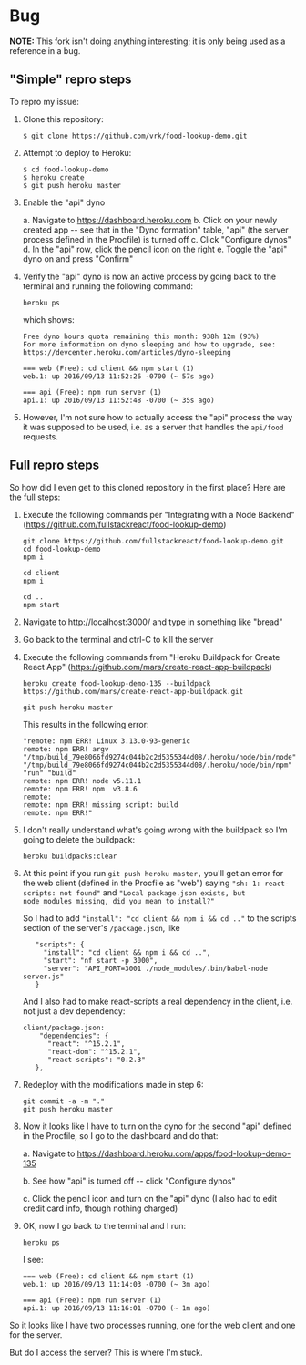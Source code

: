 # Bug
**NOTE:** This fork isn't doing anything interesting; it is only being used as a reference in a bug.


## "Simple" repro steps
To repro my issue:

1. Clone this repository:

    `$ git clone https://github.com/vrk/food-lookup-demo.git`

2. Attempt to deploy to Heroku:

   ```
   $ cd food-lookup-demo
   $ heroku create
   $ git push heroku master
   ```

3. Enable the "api" dyno
   
   a. Navigate to https://dashboard.heroku.com
   b. Click on your newly created app -- see that in the "Dyno formation" table, "api" (the server process defined in the Procfile) is turned off
   c. Click "Configure dynos"
   d. In the "api" row, click the pencil icon on the right
   e. Toggle the "api" dyno on and press "Confirm"

4. Verify the "api" dyno is now an active process by going back to the terminal and running the following command:

   `heroku ps`

    which shows:
   
   ```
   Free dyno hours quota remaining this month: 938h 12m (93%)
   For more information on dyno sleeping and how to upgrade, see:
   https://devcenter.heroku.com/articles/dyno-sleeping
   
   === web (Free): cd client && npm start (1)
   web.1: up 2016/09/13 11:52:26 -0700 (~ 57s ago)
   
   === api (Free): npm run server (1)
   api.1: up 2016/09/13 11:52:48 -0700 (~ 35s ago)
   
   ```

5. However, I'm not sure how to actually access the "api" process the way it was supposed to be used, i.e. as a server that handles the `api/food` requests.


## Full repro steps

So how did I even get to this cloned repository in the first place? Here are the full steps:



1. Execute the following commands per "Integrating with a Node Backend" (https://github.com/fullstackreact/food-lookup-demo)
   
   ```
   git clone https://github.com/fullstackreact/food-lookup-demo.git
   cd food-lookup-demo
   npm i
   
   cd client
   npm i
   
   cd ..
   npm start
   ```
2. Navigate to http://localhost:3000/ and type in something like "bread"
3. Go back to the terminal and ctrl-C to kill the server
4. Execute the following commands from "Heroku Buildpack for Create React App" (https://github.com/mars/create-react-app-buildpack)
   ```
   heroku create food-lookup-demo-135 --buildpack https://github.com/mars/create-react-app-buildpack.git
   
   git push heroku master
   ```
   This results in the following error:
   ```
   "remote: npm ERR! Linux 3.13.0-93-generic
   remote: npm ERR! argv "/tmp/build_79e8066fd9274c044b2c2d5355344d08/.heroku/node/bin/node" "/tmp/build_79e8066fd9274c044b2c2d5355344d08/.heroku/node/bin/npm" "run" "build"
   remote: npm ERR! node v5.11.1
   remote: npm ERR! npm  v3.8.6
   remote:
   remote: npm ERR! missing script: build
   remote: npm ERR!"
   ```
5. I don't really understand what's going wrong with the buildpack so I'm going to delete the buildpack:
   ```
   heroku buildpacks:clear
   ```
6. At this point if you run `git push heroku master,` you'll get an error for the web client (defined in the Procfile as "web") saying `"sh: 1: react-scripts: not found"` and `"Local package.json exists, but node_modules missing, did you mean to install?"`

   So I had to add `"install": "cd client && npm i && cd .."` to the scripts section of the server's `/package.json`, like
   
   ```
      "scripts": {
        "install": "cd client && npm i && cd ..",
        "start": "nf start -p 3000",
        "server": "API_PORT=3001 ./node_modules/.bin/babel-node server.js"
      }
   ```
   
   And I also had to make react-scripts a real dependency in the client, i.e. not just a dev dependency:
   
   ```
   client/package.json:
       "dependencies": {
         "react": "^15.2.1",
         "react-dom": "^15.2.1",
         "react-scripts": "0.2.3"
      },
   ```
   
7. Redeploy with the modifications made in step 6:
   ```
   git commit -a -m "."
   git push heroku master
   ```

8. Now it looks like I have to turn on the dyno for the second "api" defined in the Procfile, so I go to the dashboard and do that:

   a. Navigate to https://dashboard.heroku.com/apps/food-lookup-demo-135

   b. See how "api" is turned off -- click "Configure dynos"
   
   c. Click the pencil icon and turn on the "api" dyno (I also had to edit credit card info, though nothing charged)
   
9. OK, now I go back to the terminal and I run:
   ```
   heroku ps
   ```
   
   I see:
   
   ```
   === web (Free): cd client && npm start (1)
   web.1: up 2016/09/13 11:14:03 -0700 (~ 3m ago)
   
   === api (Free): npm run server (1)
   api.1: up 2016/09/13 11:16:01 -0700 (~ 1m ago)
   ```
   

So it looks like I have two processes running, one for the web client and one for the server.

But do I access the server? This is where I'm stuck.
